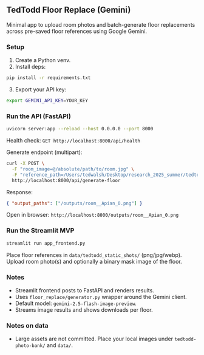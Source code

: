 ## TedTodd Floor Replace (Gemini)

Minimal app to upload room photos and batch-generate floor replacements across pre-saved floor references using Google Gemini.

### Setup
1. Create a Python venv.
2. Install deps:
```bash
pip install -r requirements.txt
```
3. Export your API key:
```bash
export GEMINI_API_KEY=YOUR_KEY
```

### Run the API (FastAPI)
```bash
uvicorn server:app --reload --host 0.0.0.0 --port 8000
```

Health check: `GET http://localhost:8000/api/health`

Generate endpoint (multipart):
```bash
curl -X POST \
  -F "room_image=@/absolute/path/to/room.jpg" \
  -F "reference_path=/Users/tedwalsh/Desktop/research_2025_summer/tedtodd-nana-bananna/tedtodd-photo-bank/Apian.jpg" \
  http://localhost:8000/api/generate-floor
```

Response:
```json
{ "output_paths": ["/outputs/room__Apian_0.png"] }
```
Open in browser: `http://localhost:8000/outputs/room__Apian_0.png`

### Run the Streamlit MVP
```bash
streamlit run app_frontend.py
```

Place floor references in `data/tedtodd_static_shots/` (png/jpg/webp). Upload room photo(s) and optionally a binary mask image of the floor.

### Notes
- Streamlit frontend posts to FastAPI and renders results.
- Uses `floor_replace/generator.py` wrapper around the Gemini client.
- Default model: `gemini-2.5-flash-image-preview`.
- Streams image results and shows downloads per floor.

### Notes on data
- Large assets are not committed. Place your local images under `tedtodd-photo-bank/` and `data/`.

